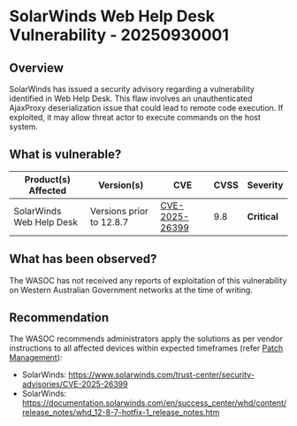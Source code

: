 # SolarWinds Web Help Desk Vulnerability - 20250930001

## Overview

SolarWinds has issued a security advisory regarding a vulnerability identified in Web Help Desk. This flaw involves an unauthenticated AjaxProxy deserialization issue that could lead to remote code execution. If exploited, it may allow threat actor to execute commands on the host system.

## What is vulnerable?

| Product(s) Affected      | Version(s)               | CVE                                                               | CVSS | Severity     |
| ------------------------ | ------------------------ | ----------------------------------------------------------------- | ---- | ------------ |
| SolarWinds Web Help Desk | Versions prior to 12.8.7 | [CVE-2025-26399](https://nvd.nist.gov/vuln/detail/CVE-2025-26399) | 9.8  | **Critical** |

## What has been observed?

The WASOC has not received any reports of exploitation of this vulnerability on Western Australian Government networks at the time of writing.

## Recommendation

The WASOC recommends administrators apply the solutions as per vendor instructions to all affected devices within expected timeframes (refer [Patch Management](../guidelines/patch-management.md)):

- SolarWinds: <https://www.solarwinds.com/trust-center/security-advisories/CVE-2025-26399>
- SolarWinds: <https://documentation.solarwinds.com/en/success_center/whd/content/release_notes/whd_12-8-7-hotfix-1_release_notes.htm>
